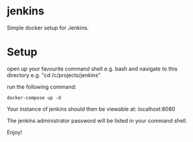 # jenkins
Simple docker setup for Jenkins.

# Setup
open up your favourite command shell e.g. bash and navigate to this directory e.g. "cd /c/projects/jenkins"

run the following command:

    docker-compose up -d

Your instance of jenkins should then be viewable at: localhost:8080

The jenkins administrator password will be listed in your command shell.

Enjoy!